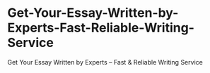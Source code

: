 # Get-Your-Essay-Written-by-Experts-Fast-Reliable-Writing-Service
Get Your Essay Written by Experts – Fast &amp; Reliable Writing Service
